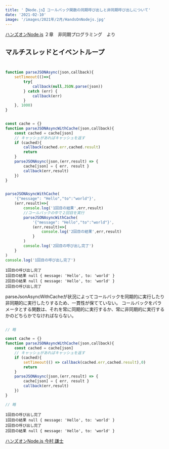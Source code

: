 ```yaml
---
title: '【Node.js】コールバック関数の同期呼び出しと非同期呼び出しについて'
date: '2021-02-10'
image: '/images/2021年/2月/HandsOnNodejs.jpg'
---
```



[ハンズオンNode.js](https://www.amazon.co.jp/dp/4873119235/ref=cm_sw_r_tw_dp_D2BQAFY8YCY8Q2TW5ND9)
２章　非同期プログラミング　より


## マルチスレッドとイベントループ

##
```javascript

function parseJSONAsync(json,callback){
    setTimeout(()=>{
        try{
            callback(null,JSON.parse(json))
        } catch (err) {
            callback(err)
        }
    }, 1000)
}


const cache = {}
function parseJSONAsyncWithCache(json,callback){
    const cached = cache[json]
    // キャッシュがあればキャッシュを返す
    if (cached){
        callback(cached.err,cached.result)
        return
    }
    parseJSONAsync(json,(err,result) => {
        cache[json] = { err, result }
        callback(err,result)
    })
}


parseJSONAsyncWithCache(
    '{"message": "Hello","to":"world"}',
    (err,result)=>{
        console.log('1回目の結果',err,result)
        //コールバックの中で２回目を実行
        parseJSONAsyncWithCache(
            '{"message": "Hello","to":"world"}',
            (err,result)=>{
                console.log('2回目の結果',err,result)
            }
        )
        console.log('2回目の呼び出し完了')
    }
)
console.log('1回目の呼び出し完了')
```
```terminal
1回目の呼び出し完了
1回目の結果 null { message: 'Hello', to: 'world' }
2回目の結果 null { message: 'Hello', to: 'world' }
2回目の呼び出し完了
```

parseJsonAsyncWithCacheが状況によってコールバックを同期的に実行したり非同期的に実行したりするため、一貫性が保てていない。
コールバックをパラメータとする関数は、それを常に同期的に実行するか、常に非同期的に実行するかのどちらかでなければならない。

```javascript

// 略

const cache = {}
function parseJSONAsyncWithCache(json,callback){
    const cached = cache[json]
    // キャッシュがあればキャッシュを返す
    if (cached){
        setTimeout(() => callback(cached.err,cached.result),0)
        return
    }
    parseJSONAsync(json,(err,result) => {
        cache[json] = { err, result }
        callback(err,result)
    })
}

// 略
```

```terminal
1回目の呼び出し完了
1回目の結果 null { message: 'Hello', to: 'world' }
2回目の呼び出し完了
2回目の結果 null { message: 'Hello', to: 'world' }
```




[ハンズオンNode.js   今村 謙士](https://www.amazon.co.jp/dp/4873119235/ref=cm_sw_r_tw_dp_D2BQAFY8YCY8Q2TW5ND9)


